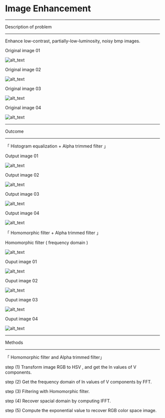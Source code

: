 # Image Enhancement

---

Description of problem

---

Enhance low-contrast, partially-low-luminosity, noisy bmp images.


Original image 01


![alt_text](https://github.com/wei-lin-liao/Computer-Vision-and-Image-Processing/blob/master/Image-Enhancement/images/input1.bmp)

Original image 02

![alt_text](https://github.com/wei-lin-liao/Computer-Vision-and-Image-Processing/blob/master/Image-Enhancement/images/input2.bmp)

Original image 03

![alt_text](https://github.com/wei-lin-liao/Computer-Vision-and-Image-Processing/blob/master/Image-Enhancement/images/input3.bmp)

Original image 04

![alt_text](https://github.com/wei-lin-liao/Computer-Vision-and-Image-Processing/blob/master/Image-Enhancement/images/input4.bmp)


---

Outcome

---

「 Histogram equalization + Alpha trimmed filter 」

Output image 01 

![alt_text](https://github.com/wei-lin-liao/Computer-Vision-and-Image-Processing/blob/master/Image-Enhancement/images/output1_histogram.bmp)

Output image 02 

![alt_text](https://github.com/wei-lin-liao/Computer-Vision-and-Image-Processing/blob/master/Image-Enhancement/images/output2_histogram.bmp)

Output image 03

![alt_text](https://github.com/wei-lin-liao/Computer-Vision-and-Image-Processing/blob/master/Image-Enhancement/images/output3_histogram.bmp)

Output image 04 

![alt_text](https://github.com/wei-lin-liao/Computer-Vision-and-Image-Processing/blob/master/Image-Enhancement/images/output4_histogram.bmp)

「 Homomorphic filter + Alpha trimmed filter 」

Homomorphic filter ( frequency domain )

![alt_text](https://github.com/wei-lin-liao/Computer-Vision-and-Image-Processing/blob/master/Image-Enhancement/images/Homomorphic_filter.PNG)

Ouput image 01

![alt_text](https://github.com/wei-lin-liao/Computer-Vision-and-Image-Processing/blob/master/Image-Enhancement/images/output1_homomorphic.bmp)

Ouput image 02

![alt_text](https://github.com/wei-lin-liao/Computer-Vision-and-Image-Processing/blob/master/Image-Enhancement/images/output2_homomorphic.bmp)

Ouput image 03

![alt_text](https://github.com/wei-lin-liao/Computer-Vision-and-Image-Processing/blob/master/Image-Enhancement/images/output3_homomorphic.bmp)

Ouput image 04

![alt_text](https://github.com/wei-lin-liao/Computer-Vision-and-Image-Processing/blob/master/Image-Enhancement/images/output4_homomorphic.bmp)

---

Methods

---

「 Homomorphic filter and Alpha trimmed filter」

step (1) Transform image RGB to HSV , and get the ln values of V components.

step (2) Get the frequency domain of ln values of V components by FFT.

step (3) Filtering with Homomorphic filter.

step (4) Recover spacial domain by computing IFFT. 

step (5) Compute the exponential value to recover RGB color space image.

